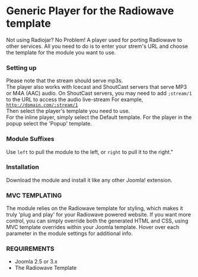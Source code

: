 # Generic Player for the Radiowave template
Not using Radiojar? No Problem!
A player used for porting Radiowave to other services. All you need to do is to enter your strem's URL and choose the template for the module you want to use.

### Setting up
Please note that the stream should serve mp3s.<br /> The player also works with Icecast and ShoutCast servers that serve MP3 or M4A (AAC) audio. On ShoutCast servers, you may need to add <code>;stream/1</code> to the URL to access the audio live-stream
For example, <code>http://domain.com/;stream/1</code><br />Then select the player's template you need to use.<br/> For the inline player, simply select the Default template. For the player in the popup select the 'Popup' template.

### Module Suffixes
Use <code>left</code> to pull the module to the left, or <code>right</code> to pull it to the right."

### Installation

Download the module and install it like any other Joomla! extension.

### MVC TEMPLATING
The module relies on the Radiowave template for styling, which makes it truly 'plug and play' for your Radiowave powered website. If you want more control, you can simply override both the generated HTML and CSS, using MVC template overrides within your Joomla template. Hover over each parameter in the module settings for additional info.

### REQUIREMENTS
- Joomla 2.5 or 3.x
- The Radiowave Template

